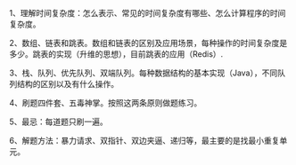 1、理解时间复杂度：怎么表示、常见的时间复杂度有哪些、怎么计算程序的时间复杂度。

2、数组、链表和跳表。数组和链表的区别及应用场景，每种操作的时间复杂度是多少。跳表的实现（升维的思想），目前跳表的应用（Redis）.

3、栈、队列、优先队列、双端队列。每种数据结构的基本实现（Java），不同队列结构的区别以及有什么操作。

4、刷题四件套、五毒神掌。按照这两条原则做题练习。

5、最忌：每道题只刷一遍。

6、解题方法：暴力请求、双指针、双边夹逼、递归等，最主要的是找最小重复单元。
